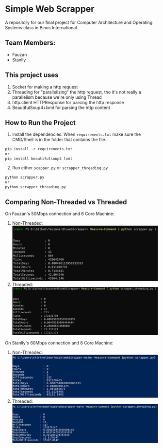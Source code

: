 # Simple Web Scrapper
A repository for our final project for Computer Architecture and Operating Systems class in Binus International.

## Team Members:
- Fauzan
- Stanlly

## This project uses
1. Socket for making a http request
2. Threading for "parallelizing" the http request, tho it's not really a parallelism because we're only using Thread
3. http.client HTTPResponse for parsing the http response 
4. BeautifulSoup4+lxml for parsing the http content

## How to Run the Project
1. Install the dependencies. When `requirements.txt` make sure the CMD/Shell is in the folder that contains the file.
```
pip install -r requirements.txt
or
pip install beautifulsoup4 lxml
```
2. Run either `scapper.py` or `scrapper_threading.py`
```
python scrapper.py
or
python scrapper_threading.py
```

## Comparing Non-Threaded vs Threaded
On Fauzan's 50Mbps connection and 6 Core Machine:
1. Non-Threaded:
    ![non-threading](resources/non_threading.png)
2. Threaded:
    ![threading](resources/threading.png)

On Stanlly's 60Mbps connection and 8 Core Machine:
1. Non-Threaded:
    ![non-threading](resources/non_threading2.png)
2. Threaded:
    ![threading](resources/threading2.png)
